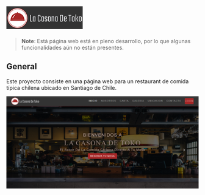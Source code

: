 ![](docs/resources/img/logo-readme.png)
---
> **Note**: Está página web está en pleno desarrollo, por lo que algunas funcionalidades aún no están presentes.

## General
Este proyecto consiste en una página web para un restaurant de comida típica chilena ubicado en Santiago de Chile.

![homepage](docs/resources/img/homepage.png)